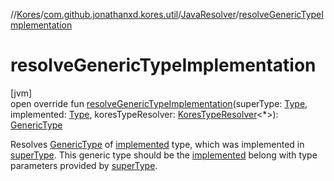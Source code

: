 //[Kores](../../../index.md)/[com.github.jonathanxd.kores.util](../index.md)/[JavaResolver](index.md)/[resolveGenericTypeImplementation](resolve-generic-type-implementation.md)

# resolveGenericTypeImplementation

[jvm]\
open override fun [resolveGenericTypeImplementation](resolve-generic-type-implementation.md)(superType: [Type](https://docs.oracle.com/javase/8/docs/api/java/lang/reflect/Type.html), implemented: [Type](https://docs.oracle.com/javase/8/docs/api/java/lang/reflect/Type.html), koresTypeResolver: [KoresTypeResolver](../../com.github.jonathanxd.kores.type/-kores-type-resolver/index.md)<*>): [GenericType](../../com.github.jonathanxd.kores.type/-generic-type/index.md)

Resolves [GenericType](../../com.github.jonathanxd.kores.type/-generic-type/index.md) of [implemented](resolve-generic-type-implementation.md) type, which was implemented in [superType](resolve-generic-type-implementation.md). This generic type should be the [implemented](resolve-generic-type-implementation.md) belong with type parameters provided by [superType](resolve-generic-type-implementation.md).
